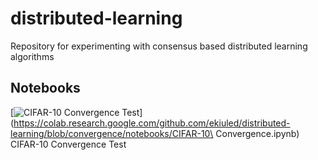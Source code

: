 # distributed-learning
Repository for experimenting with consensus based distributed learning algorithms

## Notebooks

[![CIFAR-10 Convergence Test](https://colab.research.google.com/assets/colab-badge.svg)](https://colab.research.google.com/github.com/ekiuled/distributed-learning/blob/convergence/notebooks/CIFAR-10\ Convergence.ipynb) CIFAR-10 Convergence Test